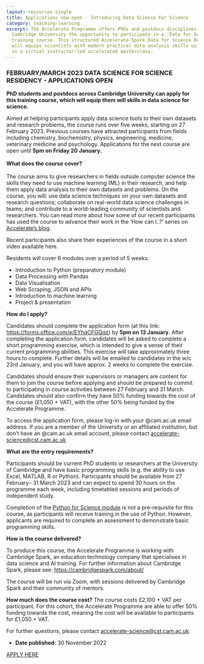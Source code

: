 ```yaml
---
layout: resources-single
title: Applications now open - Introducing Data Science For Science
category: teaching-learning
excerpt: The Accelerate Programme offers PhDs and postdocs disciplines across
  Cambridge University the opportunity to participate in a 'Data for Science'
  training course. This structured Accelerate-Spark Data for Science Residency
  will equips scientists with modern practical data analysis skills using Python
  in a virtual instructor-led accelerated masterclass.
---
```

### FEBRUARY/MARCH 2023 DATA SCIENCE FOR SCIENCE RESIDENCY - APPLICATIONS OPEN

**PhD students and postdocs across Cambridge University can apply for this training course, which will equip them will skills in data science for science.**

Aimed at helping participants apply data science tools to their own datasets and research problems, the course runs over five weeks, starting on 27 February 2023. Previous courses have attracted participants from fields including chemistry, biochemistry, physics, engineering, medicine, veterinary medicine and psychology. Applications for the next course are open until **5pm on Friday 20 January.** \
\
**What does the course cover?**\
\
The course aims to give researchers in fields outside computer science the skills they need to use machine learning (ML) in their research, and help them apply data analysis to their own datasets and problems. On the course, you will: use data science techniques on your own datasets and research questions; collaborate on real-world data science challenges in teams; and contribute to a world-leading community of scientists and researchers. You can read more about how some of our recent participants has used the course to advance their work in the ‘How can I..?’ series on [Accelerate’s blog](https://acceleratescience.github.io/blog).

Recent participants also share their experiences of the course in a short video available here. 

Residents will cover 6 modules over a period of 5 weeks:

* Introduction to Python (preparatory module)
* Data Processing with Pandas
* Data Visualisation
* Web Scraping, JSON and APIs
* Introduction to machine learning
* Project & presentation

**How do I apply?** 

Candidates should complete the application form (at this link: <https://forms.office.com/e/EYhqCFGQqz>) by **5pm on 13 January**.  After completing the application form, candidates will be asked to complete a short programming exercise, which is intended to give a sense of their current programming abilities. This exercise will take approximately three hours to complete. Further details will be emailed to candidates in the w/c 23rd January, and you will have approx. 2 weeks to complete the exercise.

Candidates should ensure their supervisors or managers are content for them to join the course before applying and should be prepared to commit to participating in course activities between 27 February and 31 March. Candidates should also confirm they have 50% funding towards the cost of the course (£1,050 + VAT), with the other 50% being funded by the Accelerate Programme. 

To access the application form, please log-in with your @cam.ac.uk email address. If you are a member of the University or an affiliated institution, but don’t have an @cam.ac.uk email account, please contact accelerate-science@cst.cam.ac.uk 

**What are the entry requirements?**

Participants should be current PhD students or researchers at the University of Cambridge and have basic programming skills (e.g. the ability to use Excel, MATLAB, R or Python). Participants should be available from 27 February– 31 March 2023 and can expect to spend 30 hours on the programme each week, including timetabled sessions and periods of independent study.

Completion of the [Python for Science module](https://acceleratescience.github.io/resources/python-programming-for-science.html) is not a pre-requisite for this course, as participants will receive training in the use of Python. However, applicants are required to complete an assessment to demonstrate basic programming skills.

**How is the course delivered?**

To produce this course, the Accelerate Programme is working with Cambridge Spark, an education technology company that specialises in data science and AI training. For further information about Cambridge Spark, please see: [https://cambridgespark.com/about/ ](https://cambridgespark.com/about/)

The course will be run via Zoom, with sessions delivered by Cambridge Spark and their community of mentors.

**How much does the course cost?**
The course costs £2,100 + VAT per participant. For this cohort, the Accelerate Programme are able to offer 50% funding towards the cost, meaning the cost will be available to participants for £1,050 + VAT.

For further questions, please contact accelerate-science@cst.cam.ac.uk.

* **Date published:** 30 November 2022

[APPLY HERE](https://forms.office.com/pages/responsepage.aspx?id=RQSlSfq9eUut41R7TzmG6SaVOxbmBOdAg9GzbnrB5IRUMzA2Uk1SVThUSlVXUTdHWEJWOFpLMjlXOC4u)